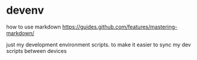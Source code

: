 # devenv

how to use markdown
https://guides.github.com/features/mastering-markdown/

just my development environment scripts.
to make it easier to sync my dev scripts between devices

